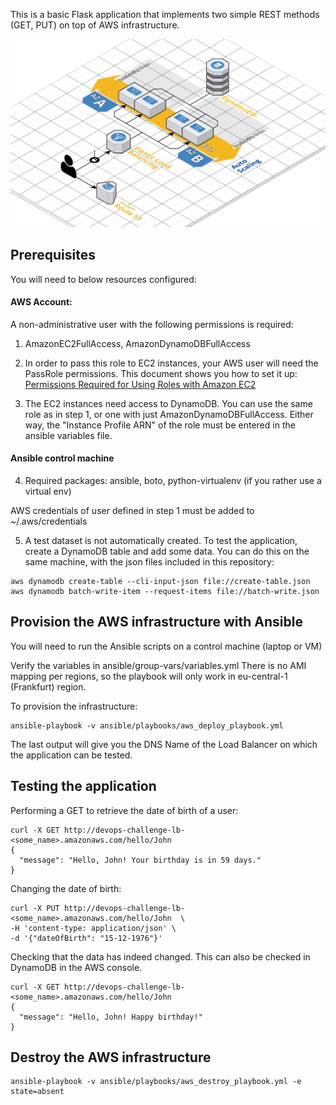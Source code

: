 This is a basic Flask application that implements two simple REST methods (GET, PUT) on top of AWS infrastructure.

![](ArchitectureDiagram.jpg "ArchitectureDiagram")

## Prerequisites
You will need to below resources configured:

#### AWS Account:
A non-administrative user with the following permissions is required:

1. AmazonEC2FullAccess, AmazonDynamoDBFullAccess

2. In order to pass this role to EC2 instances, your AWS user will need the PassRole permissions. This document shows you how to set it up: 
<a href="https://docs.aws.amazon.com/IAM/latest/UserGuide/id_roles_use_switch-role-ec2.html#roles-usingrole-ec2instance-permissions" target="_blank">Permissions Required for Using Roles with Amazon EC2</a>

3. The EC2 instances need access to DynamoDB. You can use the same role as in step 1, or one with just AmazonDynamoDBFullAccess. Either way, the "Instance Profile ARN" of the role must be entered in the ansible variables file.

#### Ansible control machine
4. Required packages:
ansible, boto, python-virtualenv (if you rather use a virtual env)

  AWS credentials of user defined in step 1 must be added to
~/.aws/credentials

5. A test dataset is not automatically created. To test the application, create a DynamoDB table and add some data. You can do this on the same machine, with the json files included in this repository:
```
aws dynamodb create-table --cli-input-json file://create-table.json
aws dynamodb batch-write-item --request-items file://batch-write.json
```

## Provision the AWS infrastructure with Ansible
You will need to run the Ansible scripts on a control machine (laptop or VM)

Verify the variables in ansible/group-vars/variables.yml
There is no AMI mapping per regions, so the playbook will only work in eu-central-1 (Frankfurt) region.

To provision the infrastructure:
```
ansible-playbook -v ansible/playbooks/aws_deploy_playbook.yml
```
The last output will give you the DNS Name of the Load Balancer on which the application can be tested.

## Testing the application

Performing a GET to retrieve the date of birth of a user:
```
curl -X GET http://devops-challenge-lb-<some_name>.amazonaws.com/hello/John
{
  "message": "Hello, John! Your birthday is in 59 days."
}
```
Changing the date of birth:
```
curl -X PUT http://devops-challenge-lb-<some_name>.amazonaws.com/hello/John  \
-H 'content-type: application/json' \
-d '{"dateOfBirth": "15-12-1976"}'
```
Checking that the data has indeed changed. This can also be checked in DynamoDB in the AWS console.
```
curl -X GET http://devops-challenge-lb-<some_name>.amazonaws.com/hello/John
{
  "message": "Hello, John! Happy birthday!"
}
```

## Destroy the AWS infrastructure
```
ansible-playbook -v ansible/playbooks/aws_destroy_playbook.yml -e state=absent
```
